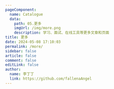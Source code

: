 ```yaml
---
pageComponent: 
  name: Catalogue
  data: 
    path: 05.更多
    imgUrl: /img/more.png
    description: 学习、面试、在线工具等更多文章和页面
title: 更多
date: 2024-05-08 17:10:03
permalink: /more/
sidebar: false
article: false
comment: false
editLink: false
author: 
  name: 李丁丁
  link: https://github.com/fallenaAngel
---
```

